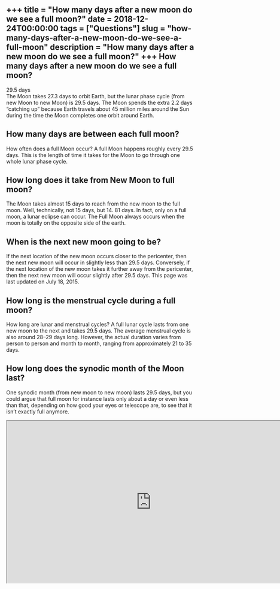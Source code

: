+++
title = "How many days after a new moon do we see a full moon?"
date = 2018-12-24T00:00:00
tags = ["Questions"]
slug = "how-many-days-after-a-new-moon-do-we-see-a-full-moon"
description = "How many days after a new moon do we see a full moon?"
+++
How many days after a new moon do we see a full moon?
-----------------------------------------------------

29.5 days  
The Moon takes 27.3 days to orbit Earth, but the lunar phase cycle (from new Moon to new Moon) is 29.5 days. The Moon spends the extra 2.2 days “catching up” because Earth travels about 45 million miles around the Sun during the time the Moon completes one orbit around Earth.

How many days are between each full moon?
-----------------------------------------

How often does a full Moon occur? A full Moon happens roughly every 29.5 days. This is the length of time it takes for the Moon to go through one whole lunar phase cycle.

How long does it take from New Moon to full moon?
-------------------------------------------------

The Moon takes almost 15 days to reach from the new moon to the full moon. Well, technically, not 15 days, but 14. 81 days. In fact, only on a full moon, a lunar eclipse can occur. The Full Moon always occurs when the moon is totally on the opposite side of the earth.

When is the next new moon going to be?
--------------------------------------

If the next location of the new moon occurs closer to the pericenter, then the next new moon will occur in slightly less than 29.5 days. Conversely, if the next location of the new moon takes it further away from the pericenter, then the next new moon will occur slightly after 29.5 days. This page was last updated on July 18, 2015.

How long is the menstrual cycle during a full moon?
---------------------------------------------------

How long are lunar and menstrual cycles? A full lunar cycle lasts from one new moon to the next and takes 29.5 days. The average menstrual cycle is also around 28–29 days long. However, the actual duration varies from person to person and month to month, ranging from approximately 21 to 35 days.

How long does the synodic month of the Moon last?
-------------------------------------------------

One synodic month (from new moon to new moon) lasts 29.5 days, but you could argue that full moon for instance lasts only about a day or even less than that, depending on how good your eyes or telescope are, to see that it isn’t exactly full anymore.

<iframe allow="accelerometer; autoplay; clipboard-write; encrypted-media; gyroscope; picture-in-picture" allowfullscreen="" class="__youtube_prefs__  epyt-is-override  no-lazyload" data-no-lazy="1" data-origheight="433" data-origwidth="770" data-skipgform_ajax_framebjll="" height="433" id="_ytid_60350" loading="lazy" src="https://www.youtube.com/embed/NCweccNOaqo?enablejsapi=1&autoplay=0&cc_load_policy=0&cc_lang_pref=&iv_load_policy=1&loop=0&modestbranding=0&rel=1&fs=1&playsinline=0&autohide=2&theme=dark&color=red&controls=1&" title="YouTube player" width="770"></iframe>